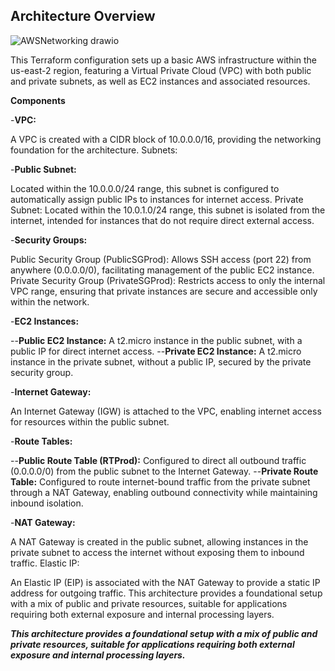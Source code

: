 ## Architecture Overview
 
 ![AWSNetworking drawio](https://github.com/user-attachments/assets/9fb14a24-fe3f-4a32-8281-3bb83087fb01)

This Terraform configuration sets up a basic AWS infrastructure within the us-east-2 region, featuring a Virtual Private Cloud (VPC) with both public and private subnets, as well as EC2 instances and associated resources.

**Components**

-**VPC:**

A VPC is created with a CIDR block of 10.0.0.0/16, providing the networking foundation for the architecture.
Subnets:

-**Public Subnet:**

Located within the 10.0.0.0/24 range, this subnet is configured to automatically assign public IPs to instances for internet access.
Private Subnet: Located within the 10.0.1.0/24 range, this subnet is isolated from the internet, intended for instances that do not require direct external access.

-**Security Groups:**

Public Security Group (PublicSGProd): Allows SSH access (port 22) from anywhere (0.0.0.0/0), facilitating management of the public EC2 instance.
Private Security Group (PrivateSGProd): Restricts access to only the internal VPC range, ensuring that private instances are secure and accessible only within the network.

-**EC2 Instances:**

--**Public EC2 Instance:** A t2.micro instance in the public subnet, with a public IP for direct internet access.
--**Private EC2 Instance:** A t2.micro instance in the private subnet, without a public IP, secured by the private security group.

-**Internet Gateway:**

An Internet Gateway (IGW) is attached to the VPC, enabling internet access for resources within the public subnet.

-**Route Tables:**

--**Public Route Table (RTProd):** Configured to direct all outbound traffic (0.0.0.0/0) from the public subnet to the Internet Gateway.
--**Private Route Table:** Configured to route internet-bound traffic from the private subnet through a NAT Gateway, enabling outbound connectivity while maintaining inbound isolation.

-**NAT Gateway:**

A NAT Gateway is created in the public subnet, allowing instances in the private subnet to access the internet without exposing them to inbound traffic.
Elastic IP:

An Elastic IP (EIP) is associated with the NAT Gateway to provide a static IP address for outgoing traffic.
This architecture provides a foundational setup with a mix of public and private resources, suitable for applications requiring both external exposure and internal processing layers.

***This architecture provides a foundational setup with a mix of public and private resources, suitable for applications requiring both external exposure and internal processing layers.***


